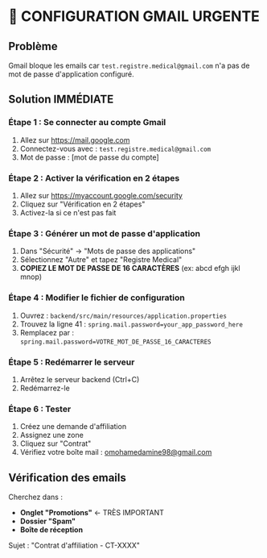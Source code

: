 # 🚨 CONFIGURATION GMAIL URGENTE

## Problème
Gmail bloque les emails car `test.registre.medical@gmail.com` n'a pas de mot de passe d'application configuré.

## Solution IMMÉDIATE

### Étape 1 : Se connecter au compte Gmail
1. Allez sur https://mail.google.com
2. Connectez-vous avec : `test.registre.medical@gmail.com`
3. Mot de passe : [mot de passe du compte]

### Étape 2 : Activer la vérification en 2 étapes
1. Allez sur https://myaccount.google.com/security
2. Cliquez sur "Vérification en 2 étapes"
3. Activez-la si ce n'est pas fait

### Étape 3 : Générer un mot de passe d'application
1. Dans "Sécurité" → "Mots de passe des applications"
2. Sélectionnez "Autre" et tapez "Registre Medical"
3. **COPIEZ LE MOT DE PASSE DE 16 CARACTÈRES** (ex: abcd efgh ijkl mnop)

### Étape 4 : Modifier le fichier de configuration
1. Ouvrez : `backend/src/main/resources/application.properties`
2. Trouvez la ligne 41 : `spring.mail.password=your_app_password_here`
3. Remplacez par : `spring.mail.password=VOTRE_MOT_DE_PASSE_16_CARACTERES`

### Étape 5 : Redémarrer le serveur
1. Arrêtez le serveur backend (Ctrl+C)
2. Redémarrez-le

### Étape 6 : Tester
1. Créez une demande d'affiliation
2. Assignez une zone
3. Cliquez sur "Contrat"
4. Vérifiez votre boîte mail : omohamedamine98@gmail.com

## Vérification des emails
Cherchez dans :
- **Onglet "Promotions"** ← TRÈS IMPORTANT
- **Dossier "Spam"**
- **Boîte de réception**

Sujet : "Contrat d'affiliation - CT-XXXX"
